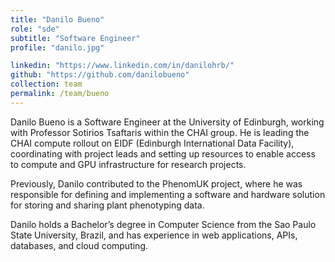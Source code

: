 ```yaml
---
title: "Danilo Bueno"
role: "sde"
subtitle: "Software Engineer"
profile: "danilo.jpg"

linkedin: "https://www.linkedin.com/in/danilohrb/"
github: "https://github.com/danilobueno"
collection: team
permalink: /team/bueno
---
```


Danilo Bueno is a Software Engineer at the University of Edinburgh, working with Professor Sotirios Tsaftaris within the CHAI group. He is leading the CHAI compute rollout on EIDF (Edinburgh International Data Facility), coordinating with project leads and setting up resources to enable access to compute and GPU infrastructure for research projects.

Previously, Danilo contributed to the PhenomUK project, where he was responsible for defining and implementing a software and hardware solution for storing and sharing plant phenotyping data.

Danilo holds a Bachelor’s degree in Computer Science from the Sao Paulo State University, Brazil, and has experience in web applications, APIs, databases, and cloud computing.

